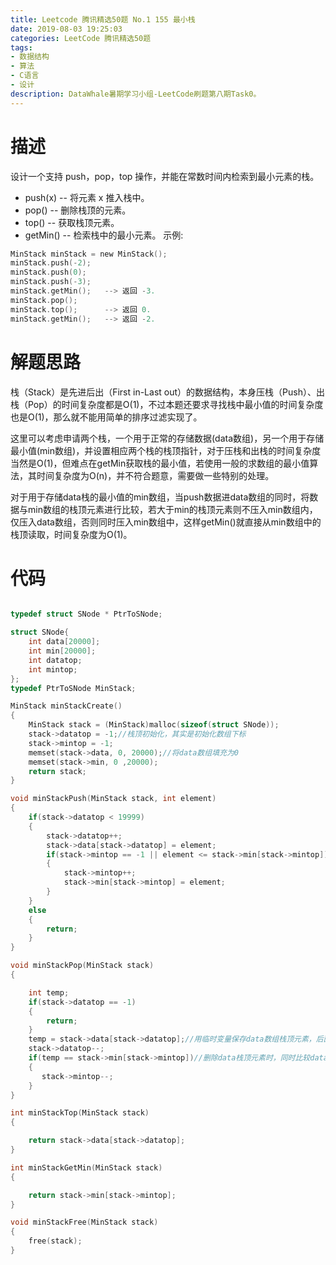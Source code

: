 ```yaml
---
title: Leetcode 腾讯精选50题 No.1 155 最小栈
date: 2019-08-03 19:25:03
categories: LeetCode 腾讯精选50题
tags:
- 数据结构
- 算法
- C语言
- 设计
description: DataWhale暑期学习小组-LeetCode刷题第八期Task0。
---
```




# 描述

设计一个支持 push，pop，top 操作，并能在常数时间内检索到最小元素的栈。

- push(x) -- 将元素 x 推入栈中。
- pop() -- 删除栈顶的元素。
- top() -- 获取栈顶元素。
- getMin() -- 检索栈中的最小元素。
示例:


```c
MinStack minStack = new MinStack();
minStack.push(-2);
minStack.push(0);
minStack.push(-3);
minStack.getMin();   --> 返回 -3.
minStack.pop();
minStack.top();      --> 返回 0.
minStack.getMin();   --> 返回 -2.
```

# 解题思路

栈（Stack）是先进后出（First in-Last out）的数据结构，本身压栈（Push）、出栈（Pop）的时间复杂度都是O(1)，不过本题还要求寻找栈中最小值的时间复杂度也是O(1)，那么就不能用简单的排序过滤实现了。

这里可以考虑申请两个栈，一个用于正常的存储数据(data数组)，另一个用于存储最小值(min数组)，并设置相应两个栈的栈顶指针，对于压栈和出栈的时间复杂度当然是O(1)，但难点在getMin获取栈的最小值，若使用一般的求数组的最小值算法，其时间复杂度为O(n)，并不符合题意，需要做一些特别的处理。

对于用于存储data栈的最小值的min数组，当push数据进data数组的同时，将数据与min数组的栈顶元素进行比较，若大于min的栈顶元素则不压入min数组内，仅压入data数组，否则同时压入min数组中，这样getMin()就直接从min数组中的栈顶读取，时间复杂度为O(1)。 

# 代码

```c

typedef struct SNode * PtrToSNode;

struct SNode{
    int data[20000];
    int min[20000];
    int datatop;
    int mintop;
};
typedef PtrToSNode MinStack;

MinStack minStackCreate() 
{
    MinStack stack = (MinStack)malloc(sizeof(struct SNode));
    stack->datatop = -1;//栈顶初始化，其实是初始化数组下标
    stack->mintop = -1;
    memset(stack->data, 0, 20000);//将data数组填充为0
    memset(stack->min, 0 ,20000);
    return stack;
}

void minStackPush(MinStack stack, int element) 
{
    if(stack->datatop < 19999)
    {
        stack->datatop++;
        stack->data[stack->datatop] = element;
        if(stack->mintop == -1 || element <= stack->min[stack->mintop])//判断min栈为空或者栈顶元素大于将被压入的数据时则同时压入min栈
        {
            stack->mintop++;
            stack->min[stack->mintop] = element;
        }
    }
    else
    {
        return;
    }
}

void minStackPop(MinStack stack) 
{

    int temp;
    if(stack->datatop == -1)
    {
        return;
    }
    temp = stack->data[stack->datatop];//用临时变量保存data数组栈顶元素，后面与min数组的栈顶元素进行比较
    stack->datatop--;
    if(temp == stack->min[stack->mintop])//删除data栈顶元素时，同时比较data栈顶元素值是否等于min数组的栈顶元素值，若相等则min数组出栈
    {
       stack->mintop--;
    }
}

int minStackTop(MinStack stack) 
{

    return stack->data[stack->datatop];
}

int minStackGetMin(MinStack stack) 
{

    return stack->min[stack->mintop];
}

void minStackFree(MinStack stack) 
{
    free(stack);
}

```














